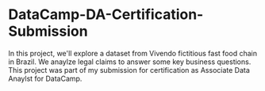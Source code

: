 # DataCamp-DA-Certification-Submission

In this project, we'll explore a dataset from Vivendo fictitious fast food chain in Brazil. We anaylze legal claims to answer some key business questions. This project was part of my submission for certification as Associate Data Anaylst for DataCamp.
